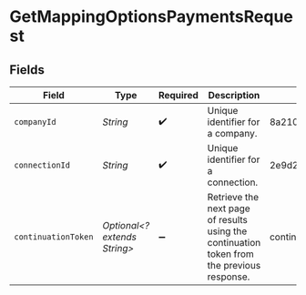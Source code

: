 # GetMappingOptionsPaymentsRequest


## Fields

| Field                                                                                      | Type                                                                                       | Required                                                                                   | Description                                                                                | Example                                                                                    |
| ------------------------------------------------------------------------------------------ | ------------------------------------------------------------------------------------------ | ------------------------------------------------------------------------------------------ | ------------------------------------------------------------------------------------------ | ------------------------------------------------------------------------------------------ |
| `companyId`                                                                                | *String*                                                                                   | :heavy_check_mark:                                                                         | Unique identifier for a company.                                                           | 8a210b68-6988-11ed-a1eb-0242ac120002                                                       |
| `connectionId`                                                                             | *String*                                                                                   | :heavy_check_mark:                                                                         | Unique identifier for a connection.                                                        | 2e9d2c44-f675-40ba-8049-353bfcb5e171                                                       |
| `continuationToken`                                                                        | *Optional<? extends String>*                                                               | :heavy_minus_sign:                                                                         | Retrieve the next page of results using the continuation token from the previous response. | continuationToken=eyJwYWdlIjoyLCJwYWdlU2l6ZSI6MTAwLCJwYWdlQ291bnQiOjExfQ==                 |